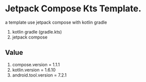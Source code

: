 # Jetpack Compose Kts Template.

a template use jetpack compose with kotlin gradle

1. kotlin gradle (gradle.kts)
2. jetpack compose


## Value

1. compose.version = 1.1.1
2. kotlin.version = 1.6.10
3. android.tool.version = 7.2.1